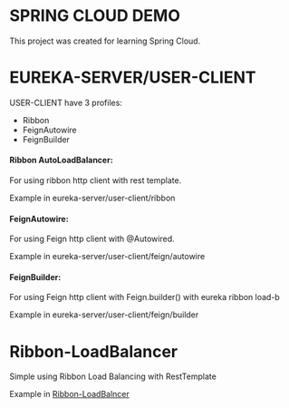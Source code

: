 # SPRING CLOUD DEMO
This project was created for learning Spring Cloud.

# EUREKA-SERVER/USER-CLIENT

USER-CLIENT have 3 profiles:
* Ribbon
* FeignAutowire
* FeignBuilder

#### Ribbon AutoLoadBalancer:
For using ribbon http client with rest template.
<p> Example in eureka-server/user-client/ribbon

#### FeignAutowire:
For using Feign http client with @Autowired.
<p> Example in eureka-server/user-client/feign/autowire

#### FeignBuilder:
For using Feign http client with Feign.builder() with eureka ribbon load-b
<p> Example in eureka-server/user-client/feign/builder


# Ribbon-LoadBalancer

Simple using Ribbon Load Balancing with RestTemplate

<p> Example in <a href="ribbon-loadblancer"> Ribbon-LoadBalncer </a>